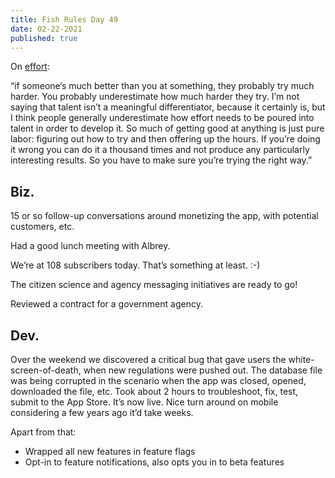 ```yaml
---
title: Fish Rules Day 49
date: 02-22-2021
published: true
---
```


On [effort][1]:

“if someone’s much better than you at something, they probably try much harder. You probably underestimate how much harder they try. I’m not saying that talent isn’t a meaningful differentiator, because it certainly is, but I think people generally underestimate how effort needs to be poured into talent in order to develop it. So much of getting good at anything is just pure labor: figuring out how to try and then offering up the hours. If you’re doing it wrong you can do it a thousand times and not produce any particularly interesting results. So you have to make sure you’re trying the right way.”

## Biz.

15 or so follow-up conversations around monetizing the app, with potential customers, etc.

Had a good lunch meeting with Albrey.

We’re at 108 subscribers today.  That’s something at least. :-)

The citizen science and agency messaging initiatives are ready to go!

Reviewed a contract for a government agency.

## Dev.

Over the weekend we discovered a critical bug that gave users the white-screen-of-death, when new regulations were pushed out.  The database file was being corrupted in the scenario when the app was closed, opened, downloaded the file, etc.  Took about 2 hours to troubleshoot, fix, test, submit to the App Store.  It’s now live.  Nice turn around on mobile considering a few years ago it’d take weeks.

Apart from that:

- Wrapped all new features in feature flags
- Opt-in to feature notifications, also opts you in to beta features

[1]:	https://ava.substack.com/p/effort